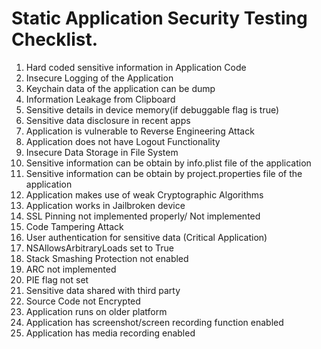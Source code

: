 # Static Application Security Testing Checklist.

1.	Hard coded sensitive information in Application Code
1.	Insecure Logging of the Application
1.	Keychain data of the application can be dump
1.	Information Leakage from Clipboard
1.	Sensitive details in device memory(if debuggable flag is true)
1.	Sensitive data disclosure in recent apps
1.	Application is vulnerable to Reverse Engineering Attack
1.	Application does not have Logout Functionality
1.	Insecure Data Storage in File System
1.	Sensitive information can be obtain by info.plist file of the application
1.	Sensitive information can be obtain by project.properties file of the application
1.	Application makes use of weak Cryptographic Algorithms
1.	Application works in Jailbroken device
1.	SSL Pinning not implemented properly/ Not implemented
1.	Code Tampering Attack
1.	User authentication for sensitive data (Critical Application)
1.	NSAllowsArbitraryLoads set to True
1.	Stack Smashing Protection not enabled
1.	ARC not implemented
1.	PIE flag not set
1.	Sensitive data shared with third party
1.	Source Code not Encrypted
1.	Application runs on older platform
1.	Application has screenshot/screen recording function enabled
1.	Application has media recording enabled
